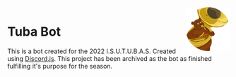 <img src="TubaBot.png" alt="Logo" title = "Logo" align="right" width="100" height="100" />

# Tuba Bot
This is a bot created for the 2022 I.S.U.T.U.B.A.S. Created using [Discord.js](https://discord.js.org/#/). This project has been archived as the bot as finished fulfilling it's purpose for the season.
